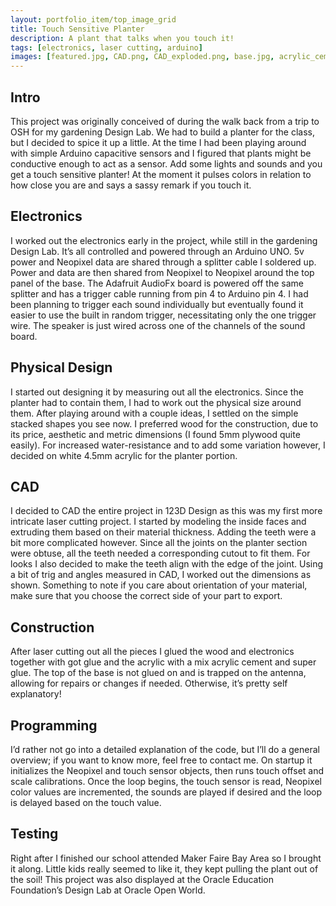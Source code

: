 ```yaml
---
layout: portfolio_item/top_image_grid
title: Touch Sensitive Planter
description: A plant that talks when you touch it!
tags: [electronics, laser cutting, arduino]
images: [featured.jpg, CAD.png, CAD_exploded.png, base.jpg, acrylic_cement.jpg, electronics.jpg]
---
```

## Intro
This project was originally conceived of during the walk back from a trip to OSH for my gardening Design Lab. We had to build a planter for the class, but I decided to spice it up a little. At the time I had been playing around with simple Arduino capacitive sensors and I figured that plants might be conductive enough to act as a sensor. Add some lights and sounds and you get a touch sensitive planter! At the moment it pulses colors in relation to how close you are and says a sassy remark if you touch it.

## Electronics
I worked out the electronics early in the project, while still in the gardening Design Lab. It’s all controlled and powered through an Arduino UNO. 5v power and Neopixel data are shared through a splitter cable I soldered up. Power and data are then shared from Neopixel to Neopixel around the top panel of the base. The Adafruit AudioFx board is powered off the same splitter and has a trigger cable running from pin 4 to Arduino pin 4. I had been planning to trigger each sound individually but eventually found it easier to use the built in random trigger, necessitating only the one trigger wire. The speaker is just wired across one of the channels of the sound board.

## Physical Design
I started out designing it by measuring out all the electronics. Since the planter had to contain them, I had to work out the physical size around them. After playing around with a couple ideas, I settled on the simple stacked shapes you see now. I preferred wood for the construction, due to its price, aesthetic and metric dimensions (I found 5mm plywood quite easily). For increased water-resistance and to add some variation however, I decided on white 4.5mm acrylic for the planter portion.

## CAD
I decided to CAD the entire project in 123D Design as this was my first more intricate laser cutting project. I started by modeling the inside faces and extruding them based on their material thickness. Adding the teeth were a bit more complicated however. Since all the joints on the planter section were obtuse, all the teeth needed a corresponding cutout to fit them. For looks I also decided to make the teeth align with the edge of the joint. Using a bit of trig and angles measured in CAD, I worked out the dimensions as shown. Something to note if you care about orientation of your material, make sure that you choose the correct side of your part to export.

## Construction
After laser cutting out all the pieces I glued the wood and electronics together with got glue and the acrylic with a mix acrylic cement and super glue. The top of the base is not glued on and is trapped on the antenna, allowing for repairs or changes if needed. Otherwise, it’s pretty self explanatory!

## Programming
I’d rather not go into a detailed explanation of the code, but I’ll do a general overview; if you want to know more, feel free to contact me. On startup it initializes the Neopixel and touch sensor objects, then runs touch offset and scale calibrations. Once the loop begins, the touch sensor is read, Neopixel color values are incremented, the sounds are played if desired and the loop is delayed based on the touch value.

## Testing
Right after I finished our school attended Maker Faire Bay Area so I brought it along. Little kids really seemed to like it, they kept pulling the plant out of the soil! This project was also displayed at the Oracle Education Foundation’s Design Lab at Oracle Open World.
